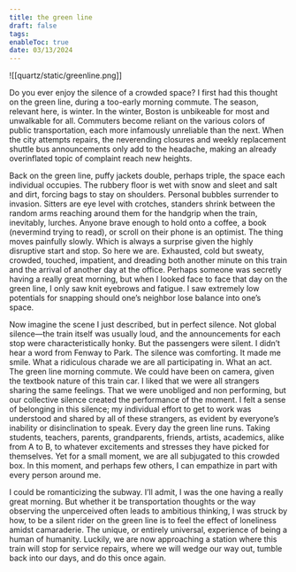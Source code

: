 ```yaml
---
title: the green line
draft: false
tags: 
enableToc: true
date: 03/13/2024
---
```

![[quartz/static/greenline.png]]



 Do you ever enjoy the silence of a crowded space? I first had this thought on the green line, during a too-early morning commute. The season, relevant here, is winter. In the winter, Boston is unbikeable for most and unwalkable for all. Commuters become reliant on the various colors of public transportation, each more infamously unreliable than the next. When the city attempts repairs, the neverending closures and weekly replacement shuttle bus announcements only add to the headache, making an already overinflated topic of complaint reach new heights. 

  

Back on the green line, puffy jackets double, perhaps triple, the space each individual occupies. The rubbery floor is wet with snow and sleet and salt and dirt, forcing bags to stay on shoulders. Personal bubbles surrender to invasion. Sitters are eye level with crotches, standers shrink between the random arms reaching around them for the handgrip when the train, inevitably, lurches. Anyone brave enough to hold onto a coffee, a book (nevermind trying to read), or scroll on their phone is an optimist. The thing moves painfully slowly. Which is always a surprise given the highly disruptive start and stop. So here we are. Exhausted, cold but sweaty, crowded, touched, impatient, and dreading both another minute on this train and the arrival of another day at the office. Perhaps someone was secretly having a really great morning, but when I looked face to face that day on the green line, I only saw knit eyebrows and fatigue. I saw extremely low potentials for snapping should one’s neighbor lose balance into one’s space. 


Now imagine the scene I just described, but in perfect silence. Not global silence—the train itself was usually loud, and the announcements for each stop were characteristically honky. But the passengers were silent. I didn’t hear a word from Fenway to Park. The silence was comforting. It made me smile. What a ridiculous charade we are all participating in. What an act. The green line morning commute. We could have been on camera, given the textbook nature of this train car. I liked that we were all strangers sharing the same feelings. That we were unobliged and non performing, but our collective silence created the performance of the moment. I felt a sense of belonging in this silence; my individual effort to get to work was understood and shared by all of these strangers, as evident by everyone’s inability or disinclination to speak. Every day the green line runs. Taking students, teachers, parents, grandparents, friends, artists, academics, alike from A to B, to whatever excitements and stresses they have picked for themselves. Yet for a small moment, we are all subjugated to this crowded box. In this moment, and perhaps few others, I can empathize in part with every person around me. 


I could be romanticizing the subway. I’ll admit, I was the one having a really great morning. But whether it be transportation thoughts or the way observing the unperceived often leads to ambitious thinking, I was struck by how, to be a silent rider on the green line is to feel the effect of loneliness amidst camaraderie. The unique, or entirely universal, experience of being a human of humanity. Luckily, we are now approaching a station where this train will stop for service repairs, where we will wedge our way out, tumble back into our days, and do this once again.

  